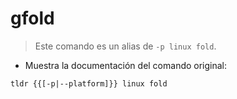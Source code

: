 # gfold

> Este comando es un alias de `-p linux fold`.

- Muestra la documentación del comando original:

`tldr {{[-p|--platform]}} linux fold`
